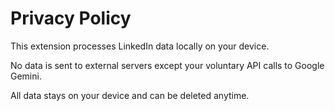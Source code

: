   <h1>Privacy Policy</h1>
  <p>This extension processes LinkedIn data locally on your device.</p>
  <p>No data is sent to external servers except your voluntary API calls to Google Gemini.</p>
  <p>All data stays on your device and can be deleted anytime.</p>

